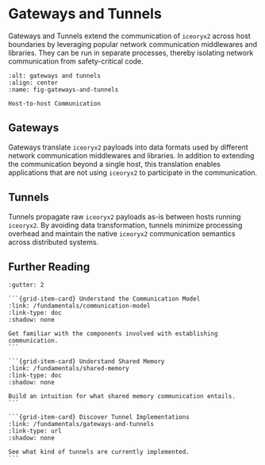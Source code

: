 # Gateways and Tunnels

Gateways and Tunnels extend the communication of `iceoryx2` across host
boundaries by leveraging popular network communication middlewares and
libraries. They can be run in separate processes, thereby isolating network
communication from safety-critical code.

```{figure} /images/gateways-and-tunnels.svg
:alt: gateways and tunnels
:align: center
:name: fig-gateways-and-tunnels

Host-to-host Communication
```

## Gateways

Gateways translate `iceoryx2` payloads into data formats used by different
network communication middlewares and libraries. In addition to extending the
communication beyond a single host, this translation enables applications that
are not using `iceoryx2` to participate in the communication.

## Tunnels

Tunnels propagate raw `iceoryx2` payloads as-is between hosts running
`iceoryx2`. By avoiding data transformation, tunnels minimize processing
overhead and maintain the native `iceoryx2` communication semantics
across distributed systems.

## Further Reading

````{grid} 1 1 2 3
:gutter: 2

```{grid-item-card} Understand the Communication Model
:link: /fundamentals/communication-model
:link-type: doc
:shadow: none

Get familiar with the components involved with establishing communication.
```

```{grid-item-card} Understand Shared Memory
:link: /fundamentals/shared-memory
:link-type: doc
:shadow: none

Build an intuition for what shared memory communication entails.
```

```{grid-item-card} Discover Tunnel Implementations
:link: /fundamentals/gateways-and-tunnels
:link-type: url
:shadow: none

See what kind of tunnels are currently implemented.
```

````
